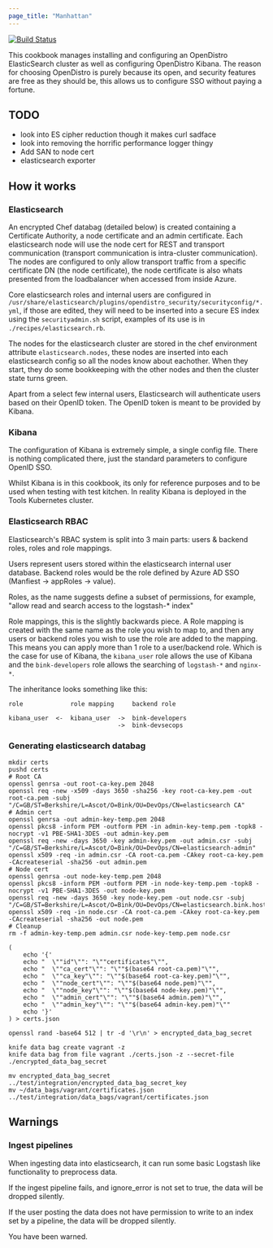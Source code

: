 ```yaml
---
page_title: "Manhattan"
---
```


[![Build Status](https://git.bink.com/DevOps/Cookbooks/manhattan/badges/master/pipeline.svg)](https://git.bink.com/DevOps/Cookbooks/manhattan)

This cookbook manages installing and configuring an OpenDistro ElasticSearch cluster as well as configuring OpenDistro Kibana. The reason for choosing OpenDistro is purely because its open, and security features are free as they should be, this allows us to configure SSO without paying a fortune.

## TODO

* look into ES cipher reduction though it makes curl sadface
* look into removing the horrific performance logger thingy
* Add SAN to node cert
* elasticsearch exporter

## How it works

### Elasticsearch

An encrypted Chef databag (detailed below) is created containing a Certificate Authority, a node certificate and an admin certificate. Each elasticsearch node will use the node cert for REST and transport communication (transport communication is intra-cluster communication). The nodes are configured to only allow transport traffic from a specific certificate DN (the node certificate), the node certificate is also whats presented from the loadbalancer when accessed from inside Azure.

Core elasticsearch roles and internal users are configured in `/usr/share/elasticsearch/plugins/opendistro_security/securityconfig/*.yml`, if those are edited, they will need to be inserted into a secure ES index using the `securityadmin.sh` script, examples of its use is in `./recipes/elasticsearch.rb`.

The nodes for the elasticsearch cluster are stored in the chef environment attribute `elasticsearch.nodes`, these nodes are inserted into each elasticsearch config so all the nodes know about eachother. When they start, they do some bookkeeping with the other nodes and then the cluster state turns green.

Apart from a select few internal users, Elasticsearch will authenticate users based on their OpenID token. The OpenID token is meant to be provided by Kibana.

### Kibana

The configuration of Kibana is extremely simple, a single config file. There is nothing complicated there, just the standard parameters to configure OpenID SSO.

Whilst Kibana is in this cookbook, its only for reference purposes and to be used when testing with test kitchen. In reality Kibana is deployed in the Tools Kubernetes cluster.

### Elasticsearch RBAC

Elasticsearch's RBAC system is split into 3 main parts:  users & backend roles, roles and role mappings. 

Users represent users stored within the elasticsearch internal user database. Backend roles would be the role defined by Azure AD SSO (Manfiest -> appRoles -> value).

Roles, as the name suggests define a subset of permissions, for example, "allow read and search access to the logstash-* index"

Role mappings, this is the slightly backwards piece. A Role mapping is created with the same name as the role you wish to map to, and then any users or backend roles you wish to use the role are added to the mapping. This means you can apply more than 1 role to a user/backend role. Which is the case for use of Kibana, the `kibana_user` role allows the use of Kibana and the `bink-developers` role allows the searching of `logstash-*` and `nginx-*`.

The inheritance looks something like this:

```
role             role mapping     backend role

kibana_user  <-  kibana_user  ->  bink-developers
                              ->  bink-devsecops
```


### Generating elasticsearch databag

```
mkdir certs
pushd certs
# Root CA
openssl genrsa -out root-ca-key.pem 2048
openssl req -new -x509 -days 3650 -sha256 -key root-ca-key.pem -out root-ca.pem -subj "/C=GB/ST=Berkshire/L=Ascot/O=Bink/OU=DevOps/CN=elasticsearch CA"
# Admin cert
openssl genrsa -out admin-key-temp.pem 2048
openssl pkcs8 -inform PEM -outform PEM -in admin-key-temp.pem -topk8 -nocrypt -v1 PBE-SHA1-3DES -out admin-key.pem
openssl req -new -days 3650 -key admin-key.pem -out admin.csr -subj "/C=GB/ST=Berkshire/L=Ascot/O=Bink/OU=DevOps/CN=elasticsearch-admin"
openssl x509 -req -in admin.csr -CA root-ca.pem -CAkey root-ca-key.pem -CAcreateserial -sha256 -out admin.pem
# Node cert
openssl genrsa -out node-key-temp.pem 2048
openssl pkcs8 -inform PEM -outform PEM -in node-key-temp.pem -topk8 -nocrypt -v1 PBE-SHA1-3DES -out node-key.pem
openssl req -new -days 3650 -key node-key.pem -out node.csr -subj "/C=GB/ST=Berkshire/L=Ascot/O=Bink/OU=DevOps/CN=elasticsearch.bink.host"
openssl x509 -req -in node.csr -CA root-ca.pem -CAkey root-ca-key.pem -CAcreateserial -sha256 -out node.pem
# Cleanup
rm -f admin-key-temp.pem admin.csr node-key-temp.pem node.csr

(
    echo '{'
    echo "  \""id"\"": "\""certificates"\"",
    echo "  \""ca_cert"\"": "\""$(base64 root-ca.pem)"\"",
    echo "  \""ca_key"\"": "\""$(base64 root-ca-key.pem)"\"",
    echo "  \""node_cert"\"": "\""$(base64 node.pem)"\"",
    echo "  \""node_key"\"": "\""$(base64 node-key.pem)"\"",
    echo "  \""admin_cert"\"": "\""$(base64 admin.pem)"\"",
    echo "  \""admin_key"\"": "\""$(base64 admin-key.pem)"\""
    echo '}'
) > certs.json

openssl rand -base64 512 | tr -d '\r\n' > encrypted_data_bag_secret

knife data bag create vagrant -z
knife data bag from file vagrant ./certs.json -z --secret-file ./encrypted_data_bag_secret

mv encrypted_data_bag_secret ../test/integration/encrypted_data_bag_secret_key
mv ~/data_bags/vagrant/certificates.json ../test/integration/data_bags/vagrant/certificates.json
```

## Warnings

### Ingest pipelines

When ingesting data into elasticsearch, it can run some basic Logstash like functionality to preprocess data. 

If the ingest pipeline fails, and ignore_error is not set to true, the data will be dropped silently.

If the user posting the data does not have permission to write to an index set by a pipeline, the data will be dropped silently.

You have been warned.
